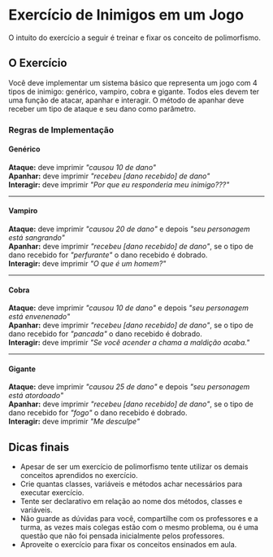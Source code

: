 # Exercício de Inimigos em um Jogo
O intuito do exercício a seguir é treinar e fixar os conceito de polimorfismo.

## O Exercício
Você deve implementar um sistema básico que representa um jogo com 4 tipos de inimigo: genérico, vampiro, cobra e gigante. Todos eles devem ter uma função de atacar, apanhar e interagir. O método de apanhar deve receber um tipo de ataque e seu dano como parâmetro.

### Regras de Implementação

#### Genérico
**Ataque:** deve imprimir *"causou 10 de dano"* <br />
**Apanhar:** deve imprimir *"recebeu [dano recebido] de dano"* <br />
**Interagir:** deve imprimir *"Por que eu responderia meu inimigo???"* <br />
<hr />

#### Vampiro
**Ataque:** deve imprimir *"causou 20 de dano"* e depois *"seu personagem está sangrando"* <br />
**Apanhar:** deve imprimir *"recebeu [dano recebido] de dano"*, se o tipo de dano recebido for *"perfurante"* o dano recebido é dobrado. <br /> 
**Interagir:** deve imprimir *"O que é um homem?"* <br />
<hr />

#### Cobra
**Ataque:** deve imprimir *"causou 10 de dano"* e depois *"seu personagem está envenenado"* <br />
**Apanhar:** deve imprimir *"recebeu [dano recebido] de dano"*, se o tipo de dano recebido for *"pancada"* o dano recebido é dobrado. <br />
**Interagir:** deve imprimir *"Se você acender a chama a maldição acaba."* <br />
<hr />

#### Gigante
**Ataque:** deve imprimir *"causou 25 de dano"* e depois *"seu personagem está atordoado"* <br />
**Apanhar:** deve imprimir *"recebeu [dano recebido] de dano"*, se o tipo de dano recebido for *"fogo"* o dano recebido é dobrado. <br />
**Interagir:** deve imprimir *"Me desculpe"* <br />


## Dicas finais

 - Apesar de ser um exercício de polimorfismo tente utilizar os demais conceitos aprendidos no exercício.
 - Crie quantas classes, variáveis e métodos achar necessários para executar  exercício.
 - Tente ser declarativo em relação ao nome dos métodos, classes e variáveis.
 - Não guarde as dúvidas para você, compartilhe com os professores e a turma, as vezes mais colegas estão com o mesmo problema, ou é uma questão que não foi pensada inicialmente pelos professores.
 - Aproveite o exercício para fixar os conceitos ensinados em aula.
